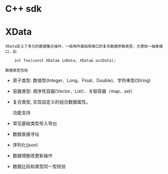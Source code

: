 # C++ sdk

# XData
	XData定义了多元的数据集合操作，一般用作基础库接口的复杂数据参数类型，方便统一抽象接口，如
```
	int foo(const XData& inData, XData& outData);
```
	数据类型包括
- 原子类型: 数值型(Integer、Long、Float、Double)、字符串型(String)
- 容器类型: 顺序性容器(Vector、List）、关联容器（map、set）
- 复合类型, 实现自定义的组合数据属性。

	功能支持
- 常见基础类型导入导出
- 数据直接寻址
- 序列化(json)
- 数据增删改更新操作
- 数据比较和类型同一型校验



